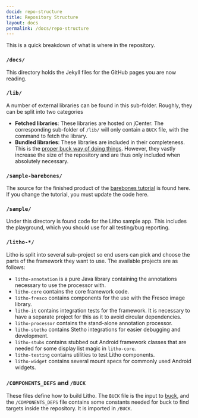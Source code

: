 ```yaml
---
docid: repo-structure
title: Repository Structure
layout: docs
permalink: /docs/repo-structure
---
```


This is a quick breakdown of what is where in the repository.

### `/docs/`

This directory holds the Jekyll files for the GitHub pages you are now reading.

### `/lib/`

A number of external libraries can be found in this sub-folder.  Roughly, they can be split into two categories

 * **Fetched libraries**:  These libraries are hosted on jCenter.  The corresponding sub-folder of `/lib/` will only contain a `BUCK` file, with the command to fetch the library.
 * **Bundled libraries**:  These libraries are included in their completeness.  This is the [proper buck way of doing things](https://buckbuild.com/command/fetch).  However, they vastly increase the size of the repository and are thus only included when absolutely necessary.

### `/sample-barebones/`

The source for the finished product of the [barebones tutorial](/tutorial/) is found here.  If you change the tutorial, you must update the code here.

### `/sample/`

Under this directory is found code for the Litho sample app.  This includes the playground, which you should use for all testing/bug reporting.

### `/litho-*/`

Litho is split into several sub-project so end users can pick and choose the
parts of the framework they want to use. The available projects are as follows:

 * `litho-annotation` is a pure Java library containing the annotations necessary to use the processor with.
 * `litho-core` contains the core framework code.
 * `litho-fresco` contains components for the use with the Fresco image library.
 * `litho-it` contains integration tests for the framework. It is necessary to have a separate project for this as it to avoid circular dependencies.
 * `litho-processor` contains the stand-alone annotation processor.
 * `litho-stetho` contains Stetho integrations for easier debugging and development.
 * `litho-stubs` contains stubbed out Android framework classes that are needed for some display list magic in `litho-core`.
 * `litho-testing` contains utilities to test Litho components.
 * `litho-widget` contains several mount specs for commonly used Android widgets.

### `/COMPONENTS_DEFS` and `/BUCK`

These files define how to build Litho.  The `BUCK` file is the input to [buck](https://buckbuild.com), and the `/COMPONENTS_DEFS` file contains some constants needed for buck to find targets inside the repository.  It is imported in `/BUCK`.

